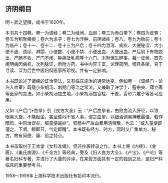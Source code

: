 ## 济阴纲目

明・武之望撰，成书于1620年。

本书共十四卷。卷一为调经；卷二为经闭、血崩；卷三为赤白带下；卷四为虚劳；卷五为积聚癥瘕；卷六为求子；卷七为浮肿、前阴诸疾；卷八、卷九为胎前；卷十为临产；卷十一、卷十二、卷十三为产后；卷十四为泄泻、痢疾、大便秘涩、大小便不通、遗尿、淋閟、小便数、小便不禁、小便出血、大便出血、产后阴下有物脱出、产肠不收、产门不闭、肿痛及乳病等十六门。末附保生碎事。每一证候，首先阐明病因病机，次列脉证，后附方药。书中内容丰富，论理简明，纲目条晰，易于寻读、深为后世中医妇科医家所珍视。并有一定影响。

本书既论述了诸疾的证治常法，又有临床施治的通常达变。例如卷一《调经门・论热入血室》既载小柴胡汤、刺期门等治之常法，又兼取了许学士、寇宗奭、薛立斋等医家的变法。如小柴胡汤加生地，小柴胡汤加官桂、干姜，香砂六君子等皆可应用。

又如《产后门•血晕》引《良方大全》云：“产后血晕者，由败血流入肝经，以致眼黑头旋，不能起坐，甚至昏闷不省人事，谓之血晕。以细酒调黑神散最佳，若作暗风、中风治误矣，服童便最妙”。郭稽中产后血晕用清魂散，也云：“或入童便即灌之，下咽、眼即开，气定即醒”。本书既有经方、时方，同时又广集单方、秘方，故有简便、廉、验之特点。

本书虽取材于王肯堂《女科准绳》，但非抄袭转录之作。本书上溯《内经》、《金匮》、《巢氏病源》、《千金方》等经典，旁及《妇人良方大全》、《产宝》、《产论》等著名妇科专著，并进行了大量的评译，在某些方面具有一定的独到之处，是妇产科临床的重要参考书。

1958〜1959年上海科学技术出版社有铅印本流行。
